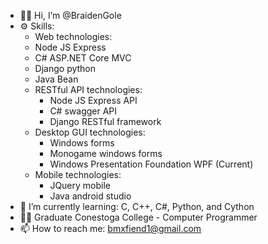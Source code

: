 - 👨‍💻 Hi, I’m @BraidenGole
- ⚙️ Skills:
    - Web technologies:
     - Node JS Express
     - C# ASP.NET Core MVC
     - Django python
     - Java Bean
   - RESTful API technologies:
     - Node JS Express API
     - C# swagger API
     - Django RESTful framework
   - Desktop GUI technologies:
     - Windows forms
     - Monogame windows forms
     - Windows Presentation Foundation WPF (Current)
   - Mobile technologies:
     - JQuery mobile
     - Java android studio
- 🌱 I’m currently learning: C, C++, C#, Python, and Cython
- 👨‍🏫 Graduate Conestoga College - Computer Programmer
- 📫 How to reach me: bmxfiend1@gmail.com
